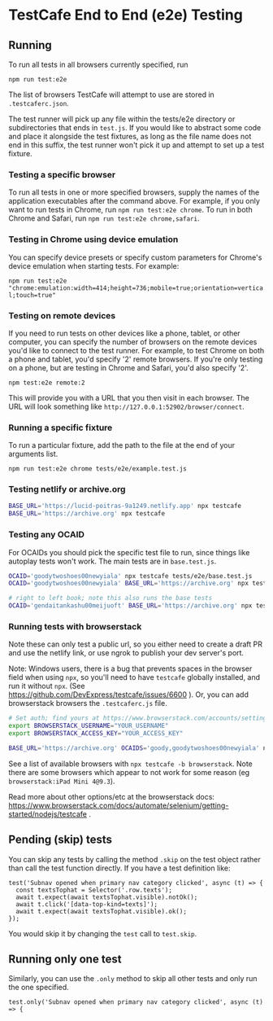 # TestCafe End to End (e2e) Testing

## Running

To run all tests in all browsers currently specified, run

`npm run test:e2e`

The list of browsers TestCafe will attempt to use are stored in
`.testcaferc.json`.

The test runner will pick up any file within the tests/e2e directory or
subdirectories that ends in `test.js`. If you would like to abstract some code
and place it alongside the test fixtures, as long as the file name does not
end in this suffix, the test runner won't pick it up and attempt to set up a
test fixture.

### Testing a specific browser

To run all tests in one or more specified browsers, supply the names of the
application executables after the command above. For example, if you only want
to run tests in Chrome, run `npm run test:e2e chrome`. To run
in both Chrome and Safari, run `npm run test:e2e chrome,safari`.

### Testing in Chrome using device emulation

You can specify device presets or specify custom parameters for Chrome's
device emulation when starting tests. For example:

`npm run test:e2e "chrome:emulation:width=414;height=736;mobile=true;orientation=vertical;touch=true"`

### Testing on remote devices

If you need to run tests on other devices like a phone, tablet, or other
computer, you can specify the number of browsers on the remote devices you'd
like to connect to the test runner. For example, to test Chrome on both a
phone and tablet, you'd specify '2' remote browsers. If you're only testing
on a phone, but are testing in Chrome and Safari, you'd also specify '2'.

`npm test:e2e remote:2`

This will provide you with a URL that you then visit in each browser. The URL
will look something like `http://127.0.0.1:52902/browser/connect`.

### Running a specific fixture

To run a particular fixture, add the path to the file at the end of your arguments list.

`npm run test:e2e chrome tests/e2e/example.test.js`

### Testing netlify or archive.org

```sh
BASE_URL='https://lucid-poitras-9a1249.netlify.app' npx testcafe
BASE_URL='https://archive.org' npx testcafe
```

### Testing any OCAID

For OCAIDs you should pick the specific test file to run, since things like autoplay tests won't work. The main tests are in `base.test.js`.

```sh
OCAID='goodytwoshoes00newyiala' npx testcafe tests/e2e/base.test.js
OCAID='goodytwoshoes00newyiala' BASE_URL='https://archive.org' npx testcafe tests/e2e/base.test.js

# right to left book; note this also runs the base tests
OCAID='gendaitankashu00meijuoft' BASE_URL='https://archive.org' npx testcafe tests/e2e/rightToLeft.test.js
```

### Running tests with browserstack

Note these can only test a public url, so you either need to create a draft PR and use the netlify link, or use ngrok to publish your dev server's port.

Note: Windows users, there is a bug that prevents spaces in the browser field when using `npx`, so you'll need to have `testcafe` globally installed, and run it without `npx`. (See https://github.com/DevExpress/testcafe/issues/6600 ). Or, you can add browserstack browsers the `.testcaferc.js` file.

```sh
# Set auth; find yours at https://www.browserstack.com/accounts/settings
export BROWSERSTACK_USERNAME="YOUR_USERNAME"
export BROWSERSTACK_ACCESS_KEY="YOUR_ACCESS_KEY"

BASE_URL='https://archive.org' OCAIDS='goody,goodytwoshoes00newyiala' npx testcafe 'browserstack:iPad Pro 12.9 2018@15' tests/e2e/base.test.js
```

See a list of available browsers with `npx testcafe -b browserstack`. Note there are some browsers which appear to not work for some reason (eg `browserstack:iPad Mini 4@9.3`).

Read more about other options/etc at the browserstack docs: https://www.browserstack.com/docs/automate/selenium/getting-started/nodejs/testcafe .

## Pending (skip) tests

You can skip any tests by calling the method `.skip` on the test object rather
than call the test function directly. If you have a test definition like:

```
test('Subnav opened when primary nav category clicked', async (t) => {
  const textsTophat = Selector('.row.texts');
  await t.expect(await textsTophat.visible).notOk();
  await t.click('[data-top-kind=texts]');
  await t.expect(await textsTophat.visible).ok();
});
```

You would skip it by changing the `test` call to `test.skip`.

## Running only one test

Similarly, you can use the `.only` method to skip all other tests and only run
the one specified.

```
test.only('Subnav opened when primary nav category clicked', async (t) => {
```

